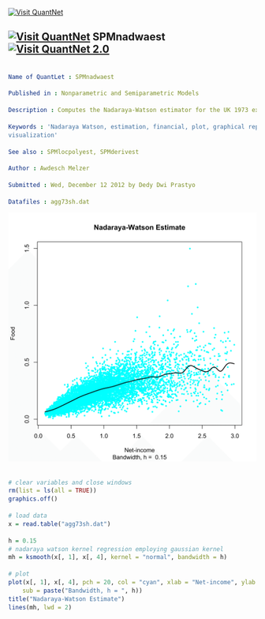 
[<img src="https://github.com/QuantLet/Styleguide-and-FAQ/blob/master/pictures/banner.png" width="880" alt="Visit QuantNet">](http://quantlet.de/index.php?p=info)

## [<img src="https://github.com/QuantLet/Styleguide-and-Validation-procedure/blob/master/pictures/qloqo.png" alt="Visit QuantNet">](http://quantlet.de/) **SPMnadwaest** [<img src="https://github.com/QuantLet/Styleguide-and-Validation-procedure/blob/master/pictures/QN2.png" width="60" alt="Visit QuantNet 2.0">](http://quantlet.de/d3/ia)

```yaml

Name of QuantLet : SPMnadwaest

Published in : Nonparametric and Semiparametric Models

Description : Computes the Nadaraya-Watson estimator for the UK 1973 expenditure data.

Keywords : 'Nadaraya Watson, estimation, financial, plot, graphical representation, data
visualization'

See also : SPMlocpolyest, SPMderivest

Author : Awdesch Melzer

Submitted : Wed, December 12 2012 by Dedy Dwi Prastyo

Datafiles : agg73sh.dat

```

![Picture1](SPMnadwaest-1.png)


```r

# clear variables and close windows
rm(list = ls(all = TRUE))
graphics.off()

# load data
x = read.table("agg73sh.dat")

h = 0.15
# nadaraya watson kernel regression employing gaussian kernel
mh = ksmooth(x[, 1], x[, 4], kernel = "normal", bandwidth = h)

# plot
plot(x[, 1], x[, 4], pch = 20, col = "cyan", xlab = "Net-income", ylab = "Food", cex = 0.7, 
    sub = paste("Bandwidth, h = ", h))
title("Nadaraya-Watson Estimate")
lines(mh, lwd = 2)



```
